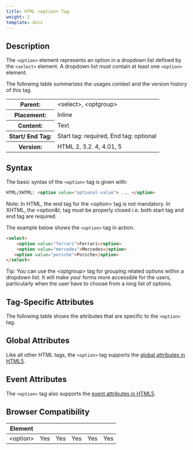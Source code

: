 ```yaml
---
title: HTML <option> Tag
weight: 2
template: docs
---	
```

## Description

The `<option>` element represents an option in a dropdown list defined by the `<select>` element. A dropdown list must contain at least one `<option>` element.

The following table summarizes the usages context and the version history of this tag.

<table option="width:100%">
  <tr>
    <th>Parent:</th>
    <td>&lt;select&gt;, &lt;optgroup&gt;</td>
  </tr>
  <tr>
    <th>Placement:</th>
    <td>Inline</td>
  </tr>
  <tr>
    <th>Content:</th>
    <td>Text</td>
  </tr>
  <tr>
    <th>Start/ End Tag:</th>
    <td>Start tag: required, End tag: optional</td>
  </tr>
    <tr>
    <th>Version:</th>
    <td>HTML 2, 3.2. 4, 4.01, 5</td>
  </tr>
</table>	

## Syntax

The basic syntax of the `<option>` tag is given with:

```html
HTML/XHTML: <option value="optional-value"> ... </option>
```

<div class="note"><p>Note: In HTML, the end tag for the &lt;option&gt; tag is not mandatory. In XHTML, the &lt;option&t; tag must be properly closed i.e. both start tag and end tag are required.</p></div>

The example below shows the `<option>` tag in action.

```html
<select>
    <option value="ferrari">Ferrari</option>
    <option value="mercedes">Mercedes</option>
   <option value="porsche">Porsche</option>
</select>        
```

<div class="tip">
<p>Tip: You can use the &lt;optgroup&gt; tag for grouping related options within a dropdown list. It will make your forms more accessible for the users, particularly when the user have to choose from a long list of options.</p>
</div>

## Tag-Specific Attributes
The following table shows the attributes that are specific to the `<option>` tag.

## Global Attributes

Like all other HTML tags, the `<option>` tag supports the [global attributes in HTML5](https://www.tutorialrepublic.com/html-reference/html5-global-attributes.php).

## Event Attributes

The `<option>` tag also supports the [event attributes in HTML5](https://www.tutorialrepublic.com/html-reference/html5-event-attributes.php).

## Browser Compatibility
|  Element |<i class="chrome"></i>    | <i class="ie"></i>   | <i class="firefox"></i>   |  <i class="safari"></i>  | <i class="opera"></i>   |
| ------------ | ------------ | ------------ | ------------ | ------------ | ------------ |
| &lt;option&gt;  |Yes   |Yes   |Yes   |Yes   |Yes   |
